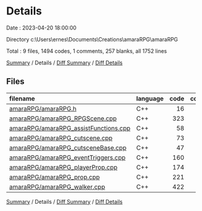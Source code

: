 # Details

Date : 2023-04-20 18:00:00

Directory c:\\Users\\ernes\\Documents\\Creations\\amaraRPG\\amaraRPG

Total : 9 files,  1494 codes, 1 comments, 257 blanks, all 1752 lines

[Summary](results.md) / Details / [Diff Summary](diff.md) / [Diff Details](diff-details.md)

## Files
| filename | language | code | comment | blank | total |
| :--- | :--- | ---: | ---: | ---: | ---: |
| [amaraRPG/amaraRPG.h](/amaraRPG/amaraRPG.h) | C++ | 16 | 0 | 5 | 21 |
| [amaraRPG/amaraRPG_RPGScene.cpp](/amaraRPG/amaraRPG_RPGScene.cpp) | C++ | 323 | 0 | 60 | 383 |
| [amaraRPG/amaraRPG_assistFunctions.cpp](/amaraRPG/amaraRPG_assistFunctions.cpp) | C++ | 58 | 0 | 8 | 66 |
| [amaraRPG/amaraRPG_cutscene.cpp](/amaraRPG/amaraRPG_cutscene.cpp) | C++ | 73 | 0 | 17 | 90 |
| [amaraRPG/amaraRPG_cutsceneBase.cpp](/amaraRPG/amaraRPG_cutsceneBase.cpp) | C++ | 47 | 0 | 7 | 54 |
| [amaraRPG/amaraRPG_eventTriggers.cpp](/amaraRPG/amaraRPG_eventTriggers.cpp) | C++ | 160 | 0 | 35 | 195 |
| [amaraRPG/amaraRPG_playerProp.cpp](/amaraRPG/amaraRPG_playerProp.cpp) | C++ | 174 | 0 | 22 | 196 |
| [amaraRPG/amaraRPG_prop.cpp](/amaraRPG/amaraRPG_prop.cpp) | C++ | 221 | 0 | 37 | 258 |
| [amaraRPG/amaraRPG_walker.cpp](/amaraRPG/amaraRPG_walker.cpp) | C++ | 422 | 1 | 66 | 489 |

[Summary](results.md) / Details / [Diff Summary](diff.md) / [Diff Details](diff-details.md)